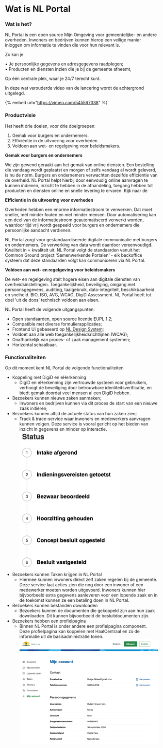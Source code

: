 # Wat is NL Portal

### **Wat is het?**

NL Portal is een open source Mijn Omgeving voor gemeentelijke- én andere overheden. Inwoners en bedrijven kunnen hierop een veilige manier inloggen om informatie te vinden die voor hun relevant is.&#x20;

Zo kan je

• Je persoonlijke gegevens en adresgegevens raadplegen;\
• Producten en diensten inzien die je bij de gemeente afneemt,

Op één centrale plek, waar je 24/7 terecht kunt.&#x20;

In deze wat verouderde video van de lancering wordt de achtergrond uitgelegd.

{% embed url="https://vimeo.com/545567338" %}

### **Productvisie**

Het heeft drie doelen, voor drie doelgroepen:

1. Gemak voor burgers en ondernemers.
2. Efficiëntie in de uitvoering voor overheden.
3. Voldoen aan wet- en regelgeving voor beleidsmakers.

**Gemak voor burgers en ondernemers**

We zijn gewend geraakt aan het gemak van online diensten. Een bestelling die vandaag wordt geplaatst en morgen of zelfs vandaag al wordt geleverd, is nu de norm. Burgers en ondernemers verwachten dezelfde efficiëntie van de overheid. NL Portal helpt hierbij door eenvoudig online aanvragen te kunnen indienen, inzicht te hebben in de afhandeling, toegang hebben tot producten en diensten online en snelle levering te ervaren. Kijk naar de&#x20;

**Efficientie in de uitvoering voor overheden**

Overheden hebben een enorme informatiestroom te verwerken. Dat moet sneller, met minder fouten en met minder mensen. Door automatisering kan een deel van de informatiestroom geautomatiseerd verwerkt worden, waardoor tijd vrij wordt gespeeld voor burgers en ondernemers die persoonlijke aandacht verdienen.

NL Portal zorgt voor gestandaardiseerde digitale communicatie met burgers en ondernemers. De verwerking van data wordt daardoor vereenvoudigd. Kwaliteit in = kwaliteit uit. NL Portal volgt de standaarden vanuit het Common Ground project 'Samenwerkende Portalen' - elk backoffice systeem dat deze standaarden volgt kan communiceren via NL Portal.

**Voldoen aan wet- en regelgeving voor beleidsmakers**

De wet- en regelgeving stelt hogere eisen aan digitale diensten van overheidsinstellingen. Toegankelijkheid, beveiliging, omgang met persoonsgegevens, auditing, taalgebruik, data-integriteit, beschikbaarheid en snelheid. BIO, ISO, AVG, WCAG, DigiD Assessment. NL Portal heeft tot doel 'uit de doos' technisch voldoen aan eisen.

NL Portal heeft de volgende uitgangspunten:

* Open standaarden, open source licentie EUPL 1.2;
* Compatible met diverse formulierapplicaties;
* Frontend UI gebaseerd op [NL Design System](https://nldesignsystem.nl/);
* Voldoet aan alle web toegankelijkheidsrichtlijnen (WCAG);
* Onafhankelijk van proces- of zaak management systemen;
* Horizontal schaalbaar.

### **Functionaliteiten**

Op dit moment kent NL Portal de volgende functionaliteiten

* Koppeling met DigiD en eHerkenning
  * DigiD en eHerkenning zijn vertrouwde systeem voor gebruikers, verhoogt de beveiliging door betrouwbare identiteitsverificatie, en biedt gemak doordat veel mensen al een DigiD hebben.
* Bezoekers kunnen nieuwe zaken aanmaken;
  * Inwoners en bedrijven kunnen via dit proces de start van een nieuwe zaak initiëren;
*   Bezoekers kunnen altijd de actuele status van hun zaken zien;
    * Track & trace-service waar inwoners en medewerkers aanvragen kunnen volgen. Deze service is vooral gericht op het bieden van inzicht in gegevens en minder op interactie. 
    ![track-and-trace](img/track-and-trace.png)
* Bezoekers kunnen Taken krijgen in NL Portal
  * Hiermee kunnen inwoners direct zelf zaken regelen bij de gemeente. Deze service laat acties zien die nog door een inwoner of een medewerker moeten worden uitgevoerd. Inwoners kunnen hier bijvoorbeeld extra gegevens aanleveren voor een lopende zaak en in de toekomst kunnen ze een betaling doen in NL Portal.
* Bezoekers kunnen bestanden downloaden
  * Bezoekers kunnen de documenten die gekoppeld zijn aan hun zaak downloaden. Dit kunnen bijvoorbeeld de besluitdocumenten zijn.&#x20;
*   Bezoekers hebben een profielpagina
    * Binnen NL Portal is onder andere een profielpagina component. Deze profielpagina kan koppelen met HaalCentraal en zo de informatie uit de basisadministratie tonen.
    ![profiel](img/profiel.png)
